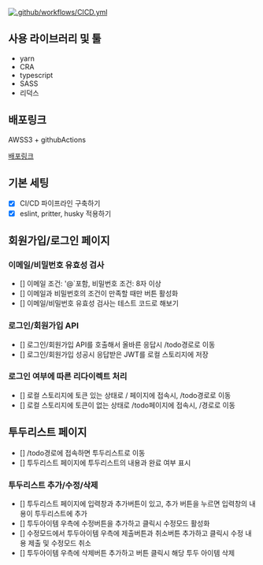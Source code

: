[![.github/workflows/CICD.yml](https://github.com/SJ0826/todolist-project/actions/workflows/CICD.yml/badge.svg)](https://github.com/SJ0826/todolist-project/actions/workflows/CICD.yml)

## 사용 라이브러리 및 툴

- yarn
- CRA
- typescript
- SASS
- 리덕스

## 배포링크

AWSS3 + githubActions

[배포링크](http://todolist-sj0826.s3-website.ap-northeast-2.amazonaws.com)

## 기본 세팅

- [x] CI/CD 파이프라인 구축하기
- [x] eslint, pritter, husky 적용하기

## 회원가입/로그인 페이지

### 이메일/비밀번호 유효성 검사

- [] 이메일 조건: '@`포함, 비밀번호 조건: 8자 이상
- [] 이메일과 비밀번호의 조건이 만족할 때만 버튼 활성화
- [] 이메일/비밀번호 유효성 검사는 테스트 코드로 해보기

### 로그인/회원가입 API

- [] 로그인/회원가입 API를 호출해서 올바른 응답시 /todo경로로 이동
- [] 로그인/회원가입 성공시 응답받은 JWT를 로컬 스토리지에 저장

### 로그인 여부에 따른 리다이렉트 처리

- [] 로컬 스토리지에 토큰 있는 상태로 / 페이지에 접속시, /todo경로로 이동
- [] 로컬 스토리지에 토큰이 없는 상태로 /todo페이지에 접속시, /경로로 이동

## 투두리스트 페이지

- [] /todo경로에 접속하면 투두리스트로 이동
- [] 투두리스트 페이지에 투두리스트의 내용과 완료 여부 표시

### 투두리스트 추가/수정/삭제

- [] 투두리스트 페이지에 입력창과 추가버튼이 있고, 추가 버튼을 누르면 입력창의 내용이 투두리스트에 추가
- [] 투두아이템 우측에 수정버튼을 추가하고 클릭시 수정모드 활성화
- [] 수정모드에서 투두아이템 우측에 제출버튼과 취소버튼 추가하고 클릭시 수정 내용 제출 및 수정모드 취소
- [] 투두아이템 우측에 삭제버튼 추가하고 버튼 클릭시 해당 투두 아이템 삭제

